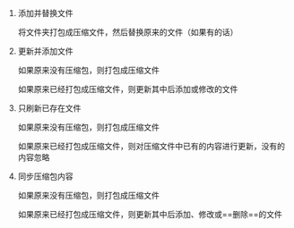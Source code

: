 1. 添加并替换文件

    将文件夹打包成压缩文件，然后替换原来的文件（如果有的话）

2. 更新并添加文件

    如果原来没有压缩包，则打包成压缩文件

    如果原来已经打包成压缩文件，则更新其中后添加或修改的文件

3. 只刷新已存在文件

    如果原来没有压缩包，则打包成压缩文件

    如果原来已经打包成压缩文件，则对压缩文件中已有的内容进行更新，没有的内容忽略

4. 同步压缩包内容

    如果原来没有压缩包，则打包成压缩文件

    如果原来已经打包成压缩文件，则更新其中后添加、修改或==删除==的文件